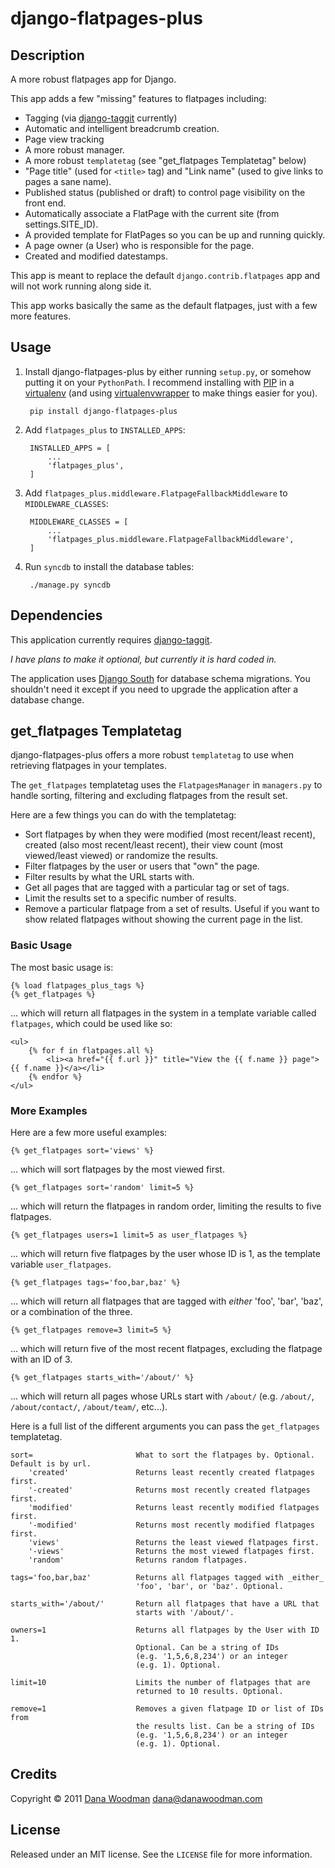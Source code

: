# django-flatpages-plus

## Description

A more robust flatpages app for Django.

This app adds a few "missing" features to flatpages including: 

- Tagging (via [django-taggit][] currently)
- Automatic and intelligent breadcrumb creation.
- Page view tracking
- A more robust manager.
- A more robust `templatetag` (see "get_flatpages Templatetag" below)
- "Page title" (used for `<title>` tag) and "Link name" (used to give links to pages a sane name).
- Published status (published or draft) to control page visibility on the front end.
- Automatically associate a FlatPage with the current site (from settings.SITE_ID).
- A provided template for FlatPages so you can be up and running quickly.
- A page owner (a User) who is responsible for the page.
- Created and modified datestamps.

This app is meant to replace the default `django.contrib.flatpages` app and will not work running along side it.

This app works basically the same as the default flatpages, just with a few more features.


## Usage

1. Install django-flatpages-plus by either running `setup.py`, or somehow putting it on your `PythonPath`. I recommend installing with [PIP](http://pip.openplans.org/) in a [virtualenv](http://pypi.python.org/pypi/virtualenv) (and using [virtualenvwrapper](http://www.doughellmann.com/projects/virtualenvwrapper/) to make things easier for you).

        pip install django-flatpages-plus

1. Add `flatpages_plus` to `INSTALLED_APPS`:

        INSTALLED_APPS = [
            ...
            'flatpages_plus',
        ]

1. Add `flatpages_plus.middleware.FlatpageFallbackMiddleware` to `MIDDLEWARE_CLASSES`:

        MIDDLEWARE_CLASSES = [
            ...
            'flatpages_plus.middleware.FlatpageFallbackMiddleware',
        ]

1. Run `syncdb` to install the database tables:

        ./manage.py syncdb


## Dependencies

This application currently requires [django-taggit](https://github.com/alex/django-taggit).

*I have plans to make it optional, but currently it is hard coded in.*

The application uses [Django South](http://south.aeracode.org/) for database schema migrations. You shouldn't need it except if you need to upgrade the application after a database change.


## get_flatpages Templatetag

django-flatpages-plus offers a more robust `templatetag` to use when retrieving flatpages in your templates.

The `get_flatpages` templatetag uses the `FlatpagesManager` in `managers.py` to handle sorting, filtering and excluding flatpages from the result set.

Here are a few things you can do with the templatetag:

- Sort flatpages by when they were modified (most recent/least recent), created (also most recent/least recent), their view count (most viewed/least viewed) or randomize the results.
- Filter flatpages by the user or users that "own" the page.
- Filter results by what the URL starts with.
- Get all pages that are tagged with a particular tag or set of tags.
- Limit the results set to a specific number of results.
- Remove a particular flatpage from a set of results. Useful if you want to show related flatpages without showing the current page in the list.

### Basic Usage

The most basic usage is:

    {% load flatpages_plus_tags %}
    {% get_flatpages %}

... which will return all flatpages in the system in a template variable called `flatpages`, which could be used like so:

    <ul>
        {% for f in flatpages.all %}
            <li><a href="{{ f.url }}" title="View the {{ f.name }} page">{{ f.name }}</a></li>
        {% endfor %}
    </ul>

### More Examples

Here are a few more useful examples:

    {% get_flatpages sort='views' %}

... which will sort flatpages by the most viewed first.

    {% get_flatpages sort='random' limit=5 %}

... which will return the flatpages in random order, limiting the results to five flatpages.

    {% get_flatpages users=1 limit=5 as user_flatpages %}

... which will return five flatpages by the user whose ID is 1, as the template variable `user_flatpages`.

    {% get_flatpages tags='foo,bar,baz' %}

... which will return all flatpages that are tagged with *either* 'foo', 'bar', 'baz', or a combination of the three.

    {% get_flatpages remove=3 limit=5 %}

... which will return five of the most recent flatpages, excluding the flatpage with an ID of 3.

    {% get_flatpages starts_with='/about/' %}

... which will return all pages whose URLs start with `/about/` (e.g. `/about/`, `/about/contact/`, `/about/team/`, etc...).

Here is a full list of the different arguments you can pass the `get_flatpages` templatetag.

    sort=                       What to sort the flatpages by. Optional. Default is by url.
        'created'               Returns least recently created flatpages first.
        '-created'              Returns most recently created flatpages first.
        'modified'              Returns least recently modified flatpages first.
        '-modified'             Returns most recently modified flatpages first.
        'views'                 Returns the least viewed flatpages first.
        '-views'                Returns the most viewed flatpages first.
        'random'                Returns random flatpages.
        
    tags='foo,bar,baz'          Returns all flatpages tagged with _either_      
                                'foo', 'bar', or 'baz'. Optional.
    
    starts_with='/about/'       Return all flatpages that have a URL that 
                                starts with '/about/'.
    
    owners=1                    Returns all flatpages by the User with ID 1. 
                                Optional. Can be a string of IDs 
                                (e.g. '1,5,6,8,234') or an integer 
                                (e.g. 1). Optional.
                                
    limit=10                    Limits the number of flatpages that are 
                                returned to 10 results. Optional.
                                
    remove=1                    Removes a given flatpage ID or list of IDs from
                                the results list. Can be a string of IDs 
                                (e.g. '1,5,6,8,234') or an integer 
                                (e.g. 1). Optional.


## Credits

Copyright &copy; 2011 [Dana Woodman][] <dana@danawoodman.com>


## License

Released under an MIT license. See the `LICENSE` file for more information.


[django-taggit]: https://github.com/alex/django-taggit "View django-taggit on GitHub"
[Dana Woodman]: http://www.danawoodman.com/ "View Dana's website"
